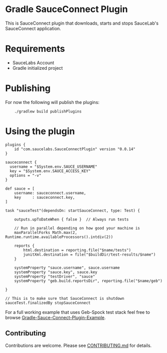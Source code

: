# Gradle SauceConnect Plugin

This is SauceConnect plugin that downloads, starts and stops SauceLab's SauceConnect application.

# Requirements

  - SauceLabs Account
  - Gradle initialized project

# Publishing

For now the following will publish the plugins:

```
    ./gradlew build publishPlugins
```

# Using the plugin

```
plugins {
    id "com.saucelabs.SauceConnectPlugin" version "0.0.14"
}

sauceconnect {
  username = "$System.env.SAUCE_USERNAME"
  key = "$System.env.SAUCE_ACCESS_KEY"
  options = "-v"
}

def sauce = [
    username: sauceconnect.username,
    key     : sauceconnect.key,
]

task "sauceTest"(dependsOn: startSauceConnect, type: Test) {

    outputs.upToDateWhen { false }  // Always run tests

    // Run in parallel depending on how good your machine is
    maxParallelForks Math.max(2, Runtime.runtime.availableProcessors().intdiv(2))

    reports {
        html.destination = reporting.file("$name/tests")
        junitXml.destination = file("$buildDir/test-results/$name")
    }

    systemProperty "sauce.username", sauce.username
    systemProperty "sauce.key", sauce.key
    systemProperty "testDriver", "sauce"
    systemProperty "geb.build.reportsDir", reporting.file("$name/geb")

}

// This is to make sure that SauceConnect is shutdown
sauceTest.finalizedBy stopSauceConnect

```

For a full working example that uses Geb-Spock test stack feel free to browse [Gradle-Sauce-Connect-Plugin-Example](https://github.com/aginteractive/Gradle-Sauce-Connect-Plugin-Example).

## Contributing

Contributions are welcome. Please see [CONTRIBUTING.md](CONTRIBUTING.md) for
details.
